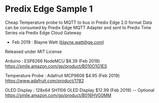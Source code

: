 # Predix Edge Sample 1

Cheap Temperature probe to MQTT to bus in Predix Edge 2.0 format
Data can be consumed by Predix Edge MQTT Adapter and sent to
Predix Time Series via Predix Edge Cloud Gateway

- Feb 2019 : Blayne Watt (blayne.watt@ge.com)

Released under MIT License

Arduino : ESP8266 NodeMCU
    $8.39 (Feb 2019)
    https://smile.amazon.com/gp/product/B010O1G1ES

Temperature Probe : Adafruit MCP9808
    $4.95 (Feb 2019)
    https://www.adafruit.com/product/1782

OLED Display : 128x64 SH1106 OLED Display
    $12.99 (Feb 2019) -- Optional
    https://smile.amazon.com/gp/product/B016HVG0MM
